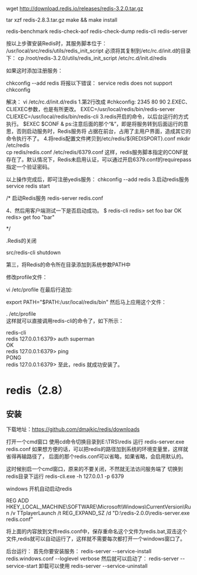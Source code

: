 
wget http://download.redis.io/releases/redis-3.2.0.tar.gz

tar xzf redis-2.8.3.tar.gz 
make && make install

redis-benchmark  redis-check-aof  redis-check-dump  redis-cli  redis-server

按以上步骤安装Redis时，其服务脚本位于：
/usr/local/src/redis/utils/redis_init_script 
必须将其复制到/etc/rc.d/init.d的目录下：
cp /root/redis-3.2.0/utils/redis_init_script /etc/rc.d/init.d/redis

如果这时添加注册服务：


chkconfig --add redis
将报以下错误：
service redis does not support chkconfig

解决：
vi /etc/rc.d/init.d/redis
1.第2行改成
#chkconfig: 2345 80 90 
2.EXEC、CLIEXEC参数，也是有所更改。 
EXEC=/usr/local/redis/bin/redis-server   
CLIEXEC=/usr/local/redis/bin/redis-cli 
3.redis开启的命令，以后台运行的方式执行。
$EXEC $CONF & 
ps:注意后面的那个“&”，即是将服务转到后面运行的意思，否则启动服务时，Redis服务将 
占据在前台，占用了主用户界面，造成其它的命令执行不了。 
4.将redis配置文件拷贝到/etc/redis/${REDISPORT}.conf 
mkdir /etc/redis    
cp  redis/redis.conf /etc/redis/6379.conf
这样，redis服务脚本指定的CONF就存在了。默认情况下，Redis未启用认证，可以通过开启6379.conf的requirepass 指定一个验证密码。 

以上操作完成后，即可注册yedis服务：
chkconfig --add redis
3.启动redis服务 
service redis start 


/*
启动Redis服务
redis-server redis.conf

  4、然后用客户端测试一下是否启动成功。
$ redis-cli redis> set foo bar OK redis> get foo "bar"

*/

.Redis的关闭

src/redis-cli shutdown

第三，将Redis的命令所在目录添加到系统参数PATH中 

修改profile文件：

vi /etc/profile
在最后行追加: 

export PATH="$PATH:/usr/local/redis/bin"
然后马上应用这个文件： 

. /etc/profile  
这样就可以直接调用redis-cli的命令了，如下所示： 

redis-cli   
redis 127.0.0.1:6379> auth superman   
OK   
redis 127.0.0.1:6379> ping   
PONG   
redis 127.0.0.1:6379>
至此，redis 就成功安装了。 












# redis（2.8）

## 安装
下载地址：https://github.com/dmajkic/redis/downloads

打开一个cmd窗口  使用cd命令切换目录到E:\TRS\redis 运行 redis-server.exe redis.conf 
如果想方便的话，可以把redis的路径加到系统的环境变量里，这样就省得再输路径了，
后面的那个redis.conf可以省略，如果省略，会启用默认的。

这时候别启一个cmd窗口，原来的不要关闭，不然就无法访问服务端了
切换到redis目录下运行 redis-cli.exe -h 127.0.0.1 -p 6379

windows 开机自动启动redis

REG ADD HKEY_LOCAL_MACHINE\SOFTWARE\Microsoft\Windows\CurrentVersion\Run /v TTplayerLaunch /t REG_EXPAND_SZ /d "D:\redis-2.0.0\redis-server.exe redis.conf"

将上面的内容放到文件redis.conf中，保存重命名这个文件为redis.bat,双击这个文件,redis就可以自动运行了，这样就不需要每次都打开一个windows窗口了。


后台运行：
首先你要安装服务：
redis-server --service-install redis.windows.conf --loglevel verbose
然后就可以启动了：
redis-server --service-start
卸载可以使用
redis-server --service-uninstall
